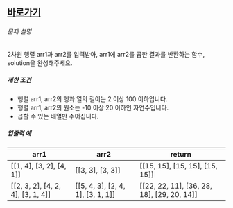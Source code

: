 

## [바로가기](https://school.programmers.co.kr/learn/courses/30/lessons/12949)


###### 문제 설명

2차원 행렬 arr1과 arr2를 입력받아, arr1에 arr2를 곱한 결과를 반환하는 함수, solution을 완성해주세요.

##### 제한 조건

- 행렬 arr1, arr2의 행과 열의 길이는 2 이상 100 이하입니다.
- 행렬 arr1, arr2의 원소는 -10 이상 20 이하인 자연수입니다.
- 곱할 수 있는 배열만 주어집니다.

##### 입출력 예

|arr1|arr2|return|
|---|---|---|
|[[1, 4], [3, 2], [4, 1]]|[[3, 3], [3, 3]]|[[15, 15], [15, 15], [15, 15]]|
|[[2, 3, 2], [4, 2, 4], [3, 1, 4]]|[[5, 4, 3], [2, 4, 1], [3, 1, 1]]|[[22, 22, 11], [36, 28, 18], [29, 20, 14]]|
